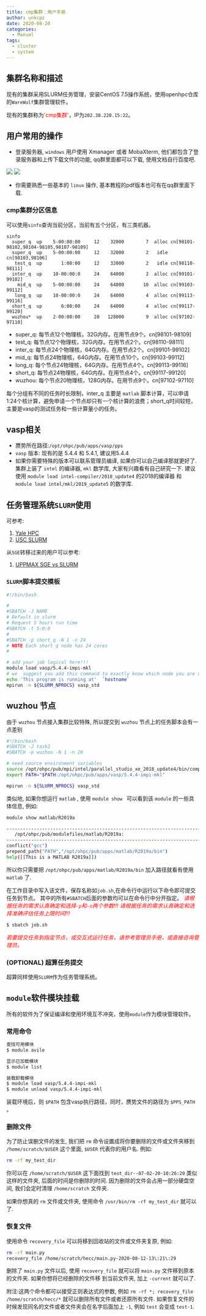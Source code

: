 ```yaml
---
title: cmp集群：用户手册
author: unkcpz
date: 2020-08-20
categories:
  - Manual
tags:
  - cluster
  - system
---
```


## 集群名称和描述

现有的集群采用SLURM任务管理，安装CentOS 7.5操作系统，使用openhpc仓库的`WareWulf`集群管理软件。

<!--more-->


现有的集群称为<span style="color:red">'cmp集群'</span>，IP为`202.38.220.15:22`。


## 用户常用的操作

- 登录服务器, `windows` 用户使用 Xmanager 或者 MobaXterm, 他们都包含了登录服务器和上传下载文件的功能, qq群里面都可以下载, 使用文档自行百度吧.

![](https://raw.githubusercontent.com/ChangChunHe/Sundries/master/baidu-1.png)
![](https://raw.githubusercontent.com/ChangChunHe/Sundries/master/baidu-2.jpg)

- 你需要熟悉一些基本的 `linux` 操作, 基本教程的pdf版本也可有在qq群里面下载.



### cmp集群分区信息
可以使用`sinfo`查询当前分区，当前有五个分区，有三类机器。

```
sinfo
  super_q  up    5-00:00:00     12    32000        7  alloc cn[98101-98102,98104-98105,98107-98109]
  super_q  up    5-00:00:00     12    32000        2   idle cn[98103,98106]
   test_q  up       1:00:00     12    32000        2   idle cn[98110-98111]
  inter_q  up    10-00:00:0     24    64000        2  alloc cn[99101-99102]
    mid_q  up    5-00:00:00     24    64000       10  alloc cn[99103-99112]
   long_q  up    10-00:00:0     24    64000        4  alloc cn[99113-99116]
  short_q  up       6:00:00     24    64000        4  alloc cn[99117-99120]
  wuzhou*  up    2-00:00:00     20   128000        9  alloc cn[97102-97110]

```

- super_q: 每节点12个物理核，32G内存。在用节点9个。cn[98101-98109]
- test_q: 每节点12个物理核，32G内存。在用节点2个。cn[98110-98111]
- inter_q: 每节点24个物理核，64G内存。在用节点2个。cn[99101-99102]
- mid_q: 每节点24物理核，64G内存。在用节点10个。cn[99103-99112]
- long_q: 每个节点24物理核，64G内存。在用节点4个。cn[99113-99116]
- short_q: 每节点24物理核，64G内存。在用节点4个。cn[99117-99120]
- wuzhou:  每个节点20物理核，128G内存。在用节点9个。cn[97102-97110]

每个分组有不同的任务时长限制，inter_q 主要是 `matlab` 脚本计算，可以申请1:24个核计算，避免申请一个节点却只有一个核计算的浪费；short_q时间较短，
主要是vasp的测试任务和一些计算量小的任务。


## vasp相关

- 赝势所在路径:``/opt/ohpc/pub/apps/vasp/pps``
- `vasp` 版本: 现有的是 5.4.4 和 5.4.1, 建议用5.4.4
- 如果你需要特殊的版本可以联系管理员编译, 如果你可以自己编译那就更好了. 集群上装了 `intel` 的编译器, `mkl` 数学库, 大家有兴趣看有自己研究一下.
建议使用 `module load intel-compiler/2018_update4` 的2018的编译器 和 `module load intel/mkl/2019_update5` 的数学库.




## 任务管理系统`SLURM`使用

可参考:

1. [Yale HPC](https://research.computing.yale.edu/support/hpc/user-guide/slurm)
2. [USC SLURM](https://hpcc.usc.edu/support/documentation/slurm/)

从`SGE`转移过来的用户可以参考:

1. [UPPMAX SGE vs SLURM](https://www.uppmax.uu.se/support/user-guides/sge-vs-slurm-comparison/)

### `SLURM`脚本提交模板
```bash
#!/bin/bash

#
#SBATCH -J NAME
# Default in slurm
# Request 5 hours run time
#SBATCH -t 5:0:0
#
#SBATCH -p short_q -N 1 -n 24
# NOTE Each short_q node has 24 cores
#

# add your job logical here!!!
module load vasp/5.4.4-impi-mkl
# we  suggest you add this command to exactly know which node you are using
echo 'This program is running at'  `hostname`
mpirun -n ${SLURM_NPROCS} vasp_std
```

## wuzhou 节点
由于 `wuzhou` 节点接入集群比较特殊, 所以提交到 `wuzhou` 节点上的任务脚本会有一点差别

```bash
#!/bin/bash
#SBATCH -J task2
#SBATCH -p wuzhou -N 1 -n 20

# need source environment variables
source /opt/ohpc/pub/mpi/intel/parallel_studio_xe_2018_update4/bin/compilervars.sh intel64
export PATH="$PATH:/opt/ohpc/pub/apps/vasp/5.4.4-impi-mkl"

mpirun -n ${SLURM_NPROCS} vasp_std
```

类似地, 如果你想运行 `matlab` , 使用 `module show ` 可以看到该 `module` 的一些具体信息, 例如:

```bash
module show matlab/R2019a

------------------------------------------------------------------------------------------------------
   /opt/ohpc/pub/modulefiles/matlab/R2019a:
------------------------------------------------------------------------------------------------------
conflict("gcc")
prepend_path("PATH","/opt/ohpc/pub/apps/matlab/R2019a/bin")
help([[This is a MATLAB R2019a]])
```

所以你只需要把 `/opt/ohpc/pub/apps/matlab/R2019a/bin` 加入路径就看有使用 `matlab` 了. 


在工作目录中写入该文件，保存名称如`job.sh`,在命令行中运行以下命令即可提交任务到节点。
其中的所有`#SBATCH`后面的参数均可以在命令行中分开指定。
<span style="color:red">*请根据任务的需求认真确定和选择`-p`和`-n`两个参数!!!*</span>
<span style="color:red">*请根据任务的需求认真确定和选择准确评估任务上限时间!!!*</span>

```sh
$ sbatch job.sh
```

<span style="color:red">*若要提交任务到指定节点，或交互式运行任务，请参考管理员手册，或直接咨询管理员。*</span>

### (OPTIONAL) 超算任务提交
超算同样使用`SLURM`作为任务管理系统。

## `module`软件模块挂载
所有的软件为了保证编译和使用环境互不冲突，使用`module`作为模块管理软件。

### 常用命令

```bash
查找可用模块
$ module avile

显示已加载模块
$ module list

装载卸载模块
$ module load vasp/5.4.4-impi-mkl
$ module unload vasp/5.4.4-impi-mkl
```

装载环境后，则 ``$PATH`` 包含vasp执行路径，同时，赝势文件的路径为 ``$PPS_PATH`` 。


### 删除文件
为了防止误删文件的发生, 我们把 `rm` 命令设置成将你要删除的文件或文件夹移到 `/home/scratch/$USER` 这个里面, `$USER` 代表你的用户名.
例如:

```bash
rm -rf my_test_dir
```

你可以在 `/home/scratch/$USER` 这下面找到 `test_dir--07-02-20-10:26:20` 类似这样的文件夹, 后面的时间是你删除的时间. 因为删除的文件会占用一部分硬盘空间, 我们会定时清理 `/home/scratch` 文件夹.


如果你想真的 `rm` 文件或文件夹, 使用命令 `/usr/bin/rm -rf my_test_dir` 就可以了.

### 恢复文件
使用命令 ``recovery_file`` 可以将移到回收站的文件或文件夹复原, 例如:

```bash
rm -rf main.py
recovery_file /home/scratch/hecc/main.py-2020-08-12-13\:21\:29
```
删除了 `main.py` 文件以后, 使用 ``recovery_file`` 就可以将 `main.py` 文件移到原本的文件夹. 如果你想将已经删除的文件移
到当前文件夹, 加上 `-current` 就可以了.

附注:这两个命令都可以接受正则表达式的参数, 例如 ``rm -rf *; recovery_file /home/scratch/hecc/*`` 就可以删除所有文件或者还原所有文件.
如果恢复文件的时候发现同名的文件或者文件夹会在名字后面加上 `-1`, 例如 `test` 会变成 `test-1`.
